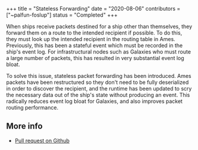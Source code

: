 +++
title = "Stateless Forwarding"
date = "2020-08-06"
contributors = ["~palfun-foslup"]
status = "Completed"
+++

When ships receive packets destined for a ship other than themselves, they
forward them on a route to the intended recipient if possible. To do this, they
must look up the intended recipient in the routing table in Ames. Previously,
this has been a stateful event which must be recorded in the ship's event log.
For infrastructural nodes such as Galaxies who must route a large number of
packets, this has resulted in very substantial event log bloat.

To solve this issue, stateless packet forwarding has been introduced. Ames
packets have been restructured so they don't need to be fully deserialized in
order to discover the recipient, and the runtime has been updated to scry the
necessary data out of the ship's state without producing an event. This
radically reduces event log bloat for Galaxies, and also improves packet routing
performance.

## More info

- [Pull request on Github](https://github.com/urbit/urbit/pull/3174)
